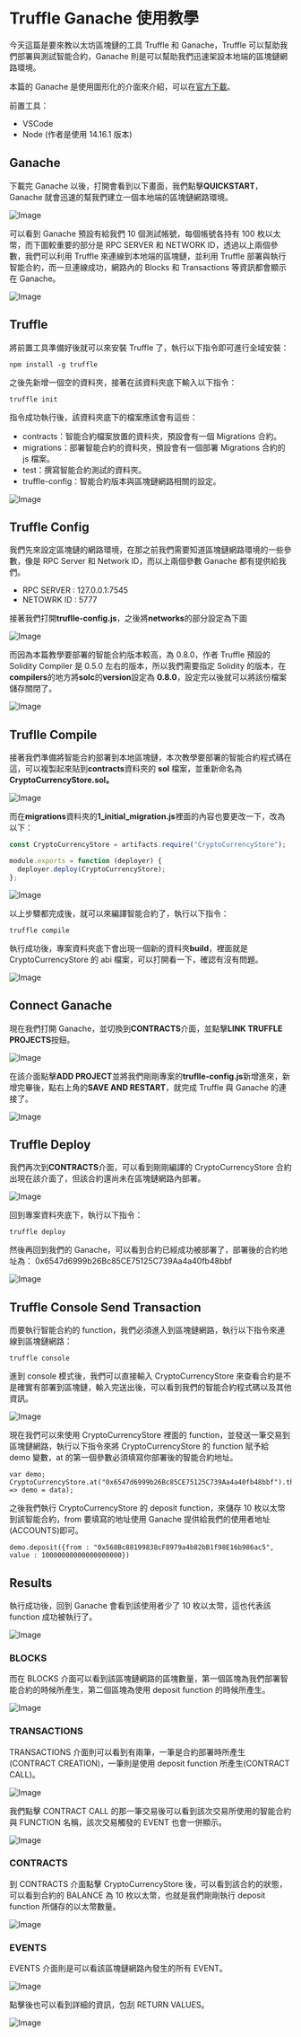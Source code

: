 # Truffle Ganache 使用教學

今天這篇是要來教以太坊區塊鏈的工具 Truffle 和 Ganache，Truffle 可以幫助我們部署與測試智能合約，Ganache 則是可以幫助我們迅速架設本地端的區塊鏈網路環境。

本篇的 Ganache 是使用圖形化的介面來介紹，可以在[官方下載](https://trufflesuite.com/ganache/)。

前置工具：

- VSCode
- Node (作者是使用 14.16.1 版本)

## Ganache

下載完 Ganache 以後，打開會看到以下畫面，我們點擊**QUICKSTART**，Ganache 就會迅速的幫我們建立一個本地端的區塊鏈網路環境。

![Image](https://i.imgur.com/MMQlU6d.png)

可以看到 Ganache 預設有給我們 10 個測試帳號，每個帳號各持有 100 枚以太幣，而下圖較重要的部分是 RPC SERVER 和 NETWORK ID，透過以上兩個參數，我們可以利用 Truffle 來連線到本地端的區塊鏈，並利用 Truffle 部署與執行智能合約，而一旦連線成功，網路內的 Blocks 和 Transactions 等資訊都會顯示在 Ganache。

![Image](https://i.imgur.com/WRnwXGE.png)

## Truffle

將前置工具準備好後就可以來安裝 Truffle 了，執行以下指令即可進行全域安裝：

```
npm install -g truffle
```

之後先新增一個空的資料夾，接著在該資料夾底下輸入以下指令：

```
truffle init
```

指令成功執行後，該資料夾底下的檔案應該會有這些：

- contracts：智能合約檔案放置的資料夾，預設會有一個 Migrations 合約。
- migrations：部署智能合約的資料夾，預設會有一個部署 Migrations 合約的 js 檔案。
- test：撰寫智能合約測試的資料夾。
- truffle-config：智能合約版本與區塊鏈網路相關的設定。

![Image](https://i.imgur.com/g4hZW0w.png)

## Truffle Config

我們先來設定區塊鏈的網路環境，在那之前我們需要知道區塊鏈網路環境的一些參數，像是 RPC Server 和 Network ID，而以上兩個參數 Ganache 都有提供給我們。

- RPC SERVER : 127.0.0.1:7545
- NETOWRK ID : 5777

接著我們打開**truflle-config.js**，之後將**networks**的部分設定為下圖

![Image](https://i.imgur.com/d1ZisRb.png)

而因為本篇教學要部署的智能合約版本較高，為 0.8.0，作者 Truffle 預設的 Solidity Compiler 是 0.5.0 左右的版本，所以我們需要指定 Solidity 的版本，在**compilers**的地方將**solc**的**version**設定為 **0.8.0**，設定完以後就可以將該份檔案儲存關閉了。

![Image](https://i.imgur.com/TvcbO4Q.png)

## Truflle Compile

接著我們準備將智能合約部署到本地區塊鏈，本次教學要部署的智能合約程式碼在這，可以複製起來貼到**contracts**資料夾的 **sol** 檔案，並重新命名為**CryptoCurrencyStore.sol。**

![Image](https://i.imgur.com/SyNLyQB.png)

而在**migrations**資料夾的**1_initial_migration.js**裡面的內容也要更改一下，改為以下：

```javascript
const CryptoCurrencyStore = artifacts.require("CryptoCurrencyStore");

module.exports = function (deployer) {
  deployer.deploy(CryptoCurrencyStore);
};
```

![Image](https://i.imgur.com/9zfOp4p.png)

以上步驟都完成後，就可以來編譯智能合約了，執行以下指令：

```
truffle compile
```

執行成功後，專案資料夾底下會出現一個新的資料夾**build**，裡面就是 CryptoCurrencyStore 的 abi 檔案，可以打開看一下，確認有沒有問題。

![Image](https://i.imgur.com/ZVs5yBf.png)

## Connect Ganache

現在我們打開 Ganache，並切換到**CONTRACTS**介面，並點擊**LINK TRUFFLE PROJECTS**按鈕。

![Image](https://i.imgur.com/fLpHJoS.png)

在該介面點擊**ADD PROJECT**並將我們剛剛專案的**truflle-config.js**新增進來，新增完畢後，點右上角的**SAVE AND RESTART**，就完成 Truffle 與 Ganache 的連接了。

![Image](https://i.imgur.com/jE5iLEj.png)

## Truffle Deploy

我們再次到**CONTRACTS**介面，可以看到剛剛編譯的 CryptoCurrencyStore 合約出現在該介面了，但該合約還尚未在區塊鏈網路內部署。

![Image](https://i.imgur.com/u7E6gvZ.png)

回到專案資料夾底下，執行以下指令：

```
truffle deploy
```

然後再回到我們的 Ganache，可以看到合約已經成功被部署了，部署後的合約地址為：
0x6547d6999b26Bc85CE75125C739Aa4a40fb48bbf

![Image](https://i.imgur.com/BV3g0Ou.png)

## Truffle Console Send Transaction

而要執行智能合約的 function，我們必須進入到區塊鏈網路，執行以下指令來連線到區塊鏈網路：

```
truffle console
```

進到 console 模式後，我們可以直接輸入 CryptoCurrencyStore 來查看合約是不是確實有部署到區塊鏈，輸入完送出後，可以看到我們的智能合約程式碼以及其他資訊。

![Image](https://i.imgur.com/r1sSieu.png)

現在我們可以來使用 CryptoCurrencyStore 裡面的 function，並發送一筆交易到區塊鏈網路，執行以下指令來將 CryptoCurrencyStore 的 function 賦予給 demo 變數，at 的第一個參數必須填寫你部署後的智能合約地址。

```
var demo;
CryptoCurrencyStore.at("0x6547d6999b26Bc85CE75125C739Aa4a40fb48bbf").then(data => demo = data);
```

之後我們執行 CryptoCurrencyStore 的 deposit function，來儲存 10 枚以太幣到該智能合約，from 要填寫的地址使用 Ganache 提供給我們的使用者地址(ACCOUNTS)即可。

```
demo.deposit({from : "0x568Bc88199838cF8979a4b82bB1f98E16b986ac5", value : 10000000000000000000})
```

## Results

執行成功後，回到 Ganache 會看到該使用者少了 10 枚以太幣，這也代表該 function 成功被執行了。

![Image](https://i.imgur.com/FZyHqr5.png)

### BLOCKS

而在 BLOCKS 介面可以看到該區塊鏈網路的區塊數量，第一個區塊為我們部署智能合約的時候所產生，第二個區塊為使用 deposit function 的時候所產生。

![Image](https://i.imgur.com/zRkbvEA.png)

### TRANSACTIONS

TRANSACTIONS 介面則可以看到有兩筆，一筆是合約部署時所產生(CONTRACT CREATION)，一筆則是使用 deposit function 所產生(CONTRACT CALL)。

![Image](https://i.imgur.com/L77pO8p.png)

我們點擊 CONTRACT CALL 的那一筆交易後可以看到該次交易所使用的智能合約與 FUNCTION 名稱，該次交易觸發的 EVENT 也會一併顯示。

![Image](https://i.imgur.com/3Z9adXY.png)

### CONTRACTS

到 CONTRACTS 介面點擊 CryptoCurrencyStore 後，可以看到該合約的狀態，可以看到合約的 BALANCE 為 10 枚以太幣，也就是我們剛剛執行 deposit function 所儲存的以太幣數量。

![Image](https://i.imgur.com/ZWgJAwM.png)

### EVENTS

EVENTS 介面則是可以看該區塊鏈網路內發生的所有 EVENT。

![Image](https://i.imgur.com/CUtXvxi.png)

點擊後也可以看到詳細的資訊，包刮 RETURN VALUES。

![Image](https://i.imgur.com/eyrVJ8v.png)
